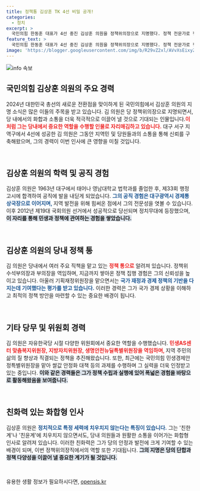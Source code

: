 ```yaml
---
title: 정책통 김상훈 TK 4선 비밀 공개!
categories:
  - 정치
excerpt: >
  국민의힘 한동훈 대표가 4선 중진 김상훈 의원을 정책위의장으로 지명했다. 정책 전문가로 평가받는 김 의원은 당내 화합을 이끌 새로운 리더십 기대감을 불러일으키고 있다.
feature_text: >
  국민의힘 한동훈 대표가 4선 중진 김상훈 의원을 정책위의장으로 지명했다. 정책 전문가로 평가받는 김 의원은 당내 화합을 이끌 새로운 리더십 기대감을 불러일으키고 있다.
image: 'https://blogger.googleusercontent.com/img/b/R29vZ2xl/AVvXsEixyZcFfHzMRdzZMjFBmAUKJYCLCGyLL1o632UiGVXcaFdKo_bkvkuCioo0uUKlGfBVcT3P84aROyZIXSBEx3Aw5nCQ3pTgDom1WDC4m8eifvWiAmWEEVb4x6G_l8C0QH225ldMjyaFvpxGEBGNO37VmDTDMHGhJPq73UglMfDca1-0aw/s1600/blogspot.png'
---
```


<p><img src="https://blogger.googleusercontent.com/img/b/R29vZ2xl/AVvXsEixyZcFfHzMRdzZMjFBmAUKJYCLCGyLL1o632UiGVXcaFdKo_bkvkuCioo0uUKlGfBVcT3P84aROyZIXSBEx3Aw5nCQ3pTgDom1WDC4m8eifvWiAmWEEVb4x6G_l8C0QH225ldMjyaFvpxGEBGNO37VmDTDMHGhJPq73UglMfDca1-0aw/s1600/blogspot.png" alt="info 속보" /></p>

<h2 data-ke-size="size26">국민의힘 김상훈 의원의 주요 경력</h2>

<p data-ke-size="size16">2024년 대한민국 총선의 새로운 전환점을 맞이하게 된 국민의힘에서 김상훈 의원의 지명 소식은 많은 이들의 주목을 받고 있습니다. 김 의원은 당 정책위의장으로 지명되면서, 당 내에서의 화합과 소통을 더욱 적극적으로 이끌어 낼 것으로 기대되는 인물입니다.<b><span style="color: #ee2323;">이처럼 그는 당내에서 중요한 역할을 수행할 인물로 자리매김하고 있습니다.</span></b> 대구 서구 지역구에서 4선에 성공한 김 의원은 그동안 지역민 및 당원들과의 소통을 통해 신뢰를 구축해왔으며, 그의 경력이 이번 인사에 큰 영향을 미칠 것입니다.</p>

<p data-ke-size="size16">&nbsp;</p>

<h2 data-ke-size="size26">김상훈 의원의 학력 및 공직 경험</h2>

<p data-ke-size="size16">김상훈 의원은 1963년 대구에서 태어나 영남대학교 법학과를 졸업한 후, 제33회 행정고시에 합격하여 공직에 발을 내딛게 되었습니다. <b><span style="color: #1a5490;">그의 공직 경험은 대구광역시 경제통상국장으로 이어지며, </span></b>지역 발전을 위해 힘써온 점에서 그의 전문성을 엿볼 수 있습니다. 이후 2012년 제19대 국회의원 선거에서 성공적으로 당선되며 정치무대에 등장했으며, <b><span style="background-color: #21538527;">이 자리를 통해 민생과 정책에 관여하는 경험을 쌓았습니다.</span></b></p>

<p data-ke-size="size16">&nbsp;</p>

<h2 data-ke-size="size26">김상훈 의원의 당내 정책 통</h2>

<p data-ke-size="size16">김 의원은 당내에서 여러 주요 직책을 맡고 있는 <b><span style="color: #ee2323;">정책 통으로</span></b> 알려져 있습니다. 정책위 수석부의장과 부의장을 역임하며, 지금까지 쌓아온 정책 집행 경험은 그의 신뢰성을 높이고 있습니다. 아울러 기획재정위원장을 맡으면서는 <b><span style="color: #1a5490;">국가 재정과 경제 정책의 기반을 다지는데 기여했다는 평가를 받고 있습니다.</span></b> 이러한 경력은 그가 국가 경제 상황을 이해하고 최적의 정책 방안을 마련할 수 있는 중요한 배경이 됩니다.</p>

<p data-ke-size="size16">&nbsp;</p>

<h2 data-ke-size="size26">기타 당무 및 위원회 경력</h2>

<p data-ke-size="size16">김 의원은 자유한국당 시절 다양한 위원회에서 중요한 역할을 수행했습니다. <b><span style="color: #ee2323;">민생AS센터 맞춤복지위원장, 지방자치위원장, 생명안전뉴딜특별위원장을 역임하며, </span></b>지역 주민의 삶의 질 향상과 직결되는 정책을 추진해왔습니다. 또한, 최근에는 국민의힘 민생경제안정특별위원장을 맡아 쌀값 안정화 대책 등의 과제를 수행하며 그 실력을 더욱 인정받고 있는 중입니다. <b><span style="background-color: #21538527;">이와 같은 경력들은 그가 정책 수립과 실행에 있어 폭넓은 경험을 바탕으로 활동해왔음을 보여줍니다.</span></b></p>

<p data-ke-size="size16">&nbsp;</p>

<h2 data-ke-size="size26">친화력 있는 화합형 인사</h2>

<p data-ke-size="size16">김상훈 의원은 <b><span style="color: #1a5490;">정치적으로 특정 세력에 치우치지 않는다는 특징이 있습니다.</span></b> 그는 '친한계'나 '친윤계'에 치우치지 않으면서도, 당내 의원들과 원활한 소통을 이어가는 화합형 인사로 알려져 있습니다. 이러한 친화력은 그가 당의 안정과 발전에 크게 기여할 수 있는 배경이 되며, 이번 정책위의장직에서의 역할 또한 기대됩니다. <b><span style="background-color: #21538527;">그의 지명은 당의 단합과 정책 다양성을 이끌어 낼 중요한 계기가 될 것입니다.</span></b></p>

<p data-ke-size="size16">&nbsp;</p>
유용한 생활 정보가 필요하시다면, <a href="https://opensis.kr" rel="dofollow">opensis.kr</a>


